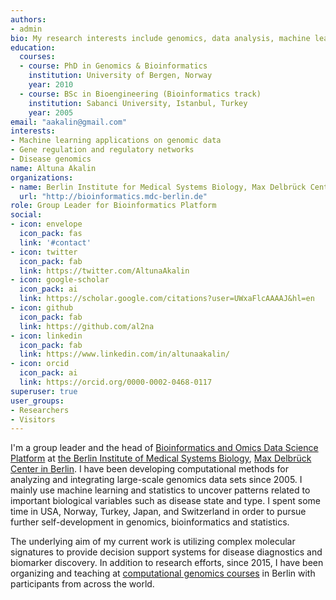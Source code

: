 ```yaml
---
authors:
- admin
bio: My research interests include genomics, data analysis, machine learning.
education:
  courses:
  - course: PhD in Genomics & Bioinformatics
    institution: University of Bergen, Norway
    year: 2010
  - course: BSc in Bioengineering (Bioinformatics track)
    institution: Sabanci University, Istanbul, Turkey
    year: 2005
email: "aakalin@gmail.com"
interests:
- Machine learning applications on genomic data
- Gene regulation and regulatory networks
- Disease genomics
name: Altuna Akalin
organizations:
- name: Berlin Institute for Medical Systems Biology, Max Delbrück Center for Molecular Medicine
  url: "http://bioinformatics.mdc-berlin.de"
role: Group Leader for Bioinformatics Platform
social:
- icon: envelope
  icon_pack: fas
  link: '#contact'
- icon: twitter
  icon_pack: fab
  link: https://twitter.com/AltunaAkalin
- icon: google-scholar
  icon_pack: ai
  link: https://scholar.google.com/citations?user=UWxaFlcAAAAJ&hl=en
- icon: github
  icon_pack: fab
  link: https://github.com/al2na
- icon: linkedin
  icon_pack: fab
  link: https://www.linkedin.com/in/altunaakalin/
- icon: orcid
  icon_pack: ai
  link: https://orcid.org/0000-0002-0468-0117
superuser: true
user_groups:
- Researchers
- Visitors
---
```


I'm a group leader and the head of [Bioinformatics and Omics Data Science Platform](http://bioinformatics.mdc-berlin.de) at [the Berlin Institute of Medical Systems Biology](https://www.mdc-berlin.de/bimsb), [Max Delbrück Center in Berlin](http://www.mdc-berlin.de). I have been developing computational methods for analyzing and integrating large-scale genomics data sets since 2005. I mainly use machine learning and statistics to uncover patterns related to important biological variables such as disease state and type. I spent some time in USA, Norway, Turkey, Japan, and Switzerland in order to pursue further self-development in genomics, bioinformatics and statistics.  

The underlying aim of my current work is utilizing complex
molecular signatures to provide decision support systems for disease diagnostics and biomarker discovery. In addition to research efforts, since 2015, I have been organizing and teaching at [computational genomics courses](http://compgen.mdc-berlin.de) in Berlin with participants from across the world.


